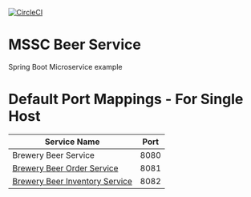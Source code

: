 [![CircleCI](https://circleci.com/gh/evanshango/mssc-beer-service/tree/master.svg?style=svg)](https://circleci.com/gh/evanshango/mssc-beer-service/tree/master)
# MSSC Beer Service

Spring Boot Microservice example

# Default Port Mappings - For Single Host
| Service Name | Port | 
| --------| -----|
| Brewery Beer Service | 8080 |
| [Brewery Beer Order Service](https://github.com/evanshango/mssc-beer-order-service) | 8081 |
| [Brewery Beer Inventory Service](https://github.com/evanshango/mssc-beer-inventory-service) | 8082 |